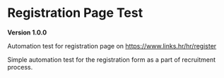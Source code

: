 # Registration Page Test

**Version 1.0.0**

Automation test for registration page on https://www.links.hr/hr/register

Simple automation test for the registration form as a part of recruitment process.
